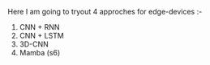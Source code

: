 Here I am going to tryout 4 approches for edge-devices :-
1. CNN + RNN
2. CNN  + LSTM
3. 3D-CNN
4. Mamba (s6)
 
